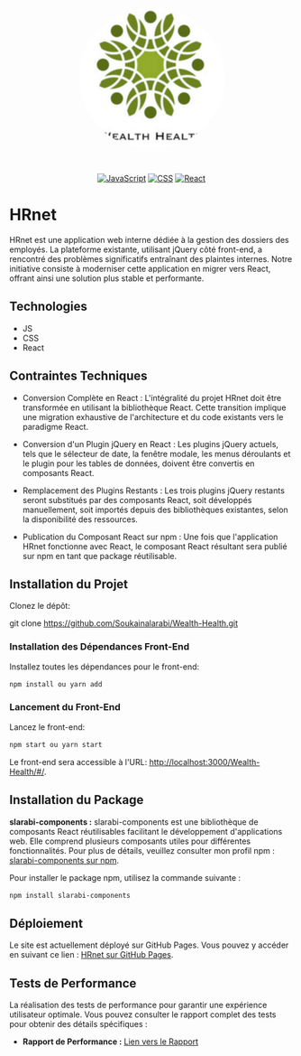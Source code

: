 
<div align="center">
  <img src="src/assets/logo.WebP" alt="Logo de Mon Projet" style=" border-radius: 50% ">

<div style="margin-top: 40px;">

  [![JavaScript](https://img.shields.io/badge/JavaScript-F7DF1E?style=for-the-badge&logo=javascript&logoColor=black)](https://developer.mozilla.org/en-US/docs/Web/JavaScript)
  [![CSS](https://img.shields.io/badge/CSS-1572B6?style=for-the-badge&logo=css3&logoColor=white)](https://developer.mozilla.org/en-US/docs/Web/CSS)
  [![React](https://img.shields.io/badge/React-70DAFB?style=for-the-badge&logo=react&logoColor=blue)](https://reactjs.org/)
</div>
</div>


# HRnet

HRnet est une application web interne dédiée à la gestion des dossiers des employés. La plateforme existante, utilisant jQuery côté front-end, a rencontré des problèmes significatifs entraînant des plaintes internes. Notre initiative consiste à moderniser cette application en migrer vers React, offrant ainsi une solution plus stable et performante.

## Technologies

- JS
- CSS
- React

## Contraintes Techniques

- Conversion Complète en React :
L'intégralité du projet HRnet doit être transformée en utilisant la bibliothèque React. Cette transition implique une migration exhaustive de l'architecture et du code existants vers le paradigme React.

- Conversion d'un Plugin jQuery en React :
Les plugins jQuery actuels, tels que le sélecteur de date, la fenêtre modale, les menus déroulants et le plugin pour les tables de données, doivent être convertis en composants React.

- Remplacement des Plugins Restants :
Les trois plugins jQuery restants seront substitués par des composants React, soit développés manuellement, soit importés depuis des bibliothèques existantes, selon la disponibilité des ressources.

- Publication du Composant React sur npm :
Une fois que l'application HRnet fonctionne avec React, le composant React résultant sera publié sur npm en tant que package réutilisable.


## Installation du Projet
Clonez le dépôt:

git clone https://github.com/Soukainalarabi/Wealth-Health.git

### Installation des Dépendances Front-End
Installez toutes les dépendances pour le front-end:

```bash
npm install ou yarn add
```

### Lancement du Front-End
Lancez le front-end:
```bash
npm start ou yarn start
```
Le front-end sera accessible à l'URL: [http://localhost:3000/Wealth-Health/#/](http://localhost:3000/Wealth-Health/#/).

## Installation du Package

**slarabi-components :**
slarabi-components est une bibliothèque de composants React réutilisables facilitant le développement d'applications web. Elle comprend plusieurs composants utiles pour différentes fonctionnalités. 
Pour plus de détails, veuillez consulter mon profil npm : [slarabi-components sur npm](https://www.npmjs.com/package/slarabi-components).

Pour installer le package npm, utilisez la commande suivante :
```bash 
npm install slarabi-components
```
## Déploiement

Le site est actuellement déployé sur GitHub Pages. Vous pouvez y accéder en suivant ce lien : [HRnet sur GitHub Pages](https://soukainalarabi.github.io/Wealth-Health/#/).

## Tests de Performance

La réalisation des tests de performance pour garantir une expérience utilisateur optimale. Vous pouvez consulter le rapport complet des tests pour obtenir des détails spécifiques :

- **Rapport de Performance :** [Lien vers le Rapport](https://www.pdffiller.com/jsfiller-desk12/?isShareViaLink=1&lang=fr&projectId=1394893565&loader=tips&MEDIUM_PDFJS=true&PAGE_REARRANGE_V2_MVP=true&richTextFormatting=true&isPageRearrangeV2MVP=true&jsf-page-rearrange-v2=true&jsf-new-header=false&jsf-document-scroll-zoom=true&jsf-redesign-full=false&routeId=ed11ed968baa33e6f096c57a4ffd5646#043971d1ffc142188c68daba12dba1ed)